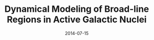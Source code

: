 ---
title: Dynamical Modeling of Broad-line Regions in Active Galactic Nuclei 
layout: default
modal-id: 6
date: 2014-07-15
img: research_1.png
alt: image-alt
project-date: August 2016
client: <a href='https://iopscience.iop.org/article/10.3847/1538-4357/aaee6b'>Li et al. 2018, ApJ, 869, 2</a>
category: Reverberation Mapping
description: We employ the recently developed dynamical modeling approach for broad-line regions (BLRs) based on the method of Pancoast et al. to analyze the RM data set of Mrk 142 observed in the first monitoring season. In this approach, continuum variations are reconstructed using a damped random walk process, and BLR structure is delineated using a flexible disk-like geometry, in which BLR clouds move around the central BH with Keplerian orbits or inflow/outflow motion. The approach also includes the possibilities of anisotropic emission from BLR clouds, nonlinear response of the line emission to the continuum, and different long-term trends in the continuum and emission-line variations. We implement the approach in a Bayesian framework that is apt for parallel computation and use a Markov chain Monte Carlo technique to recover the parameters and uncertainties for the modeling, including the mass of the central BH. We apply three BLR models with different prescriptions of BLR cloud distributions and find that the best model for fitting the data of Mrk 142 is a two-zone BLR model, consistent with the theoretical BLR model surrounding slim accretion disks. The best model yields a BH mass of $\mathrm{log}({M}_{\bullet }/{M}_{\odot })={6.23}_{-0.45}^{+0.26}$, resulting in a virial factor of $\mathrm{log}f=-{0.36}_{-0.54}^{+0.33}$ for the full width at half maximum of the Hβ line measured from the mean spectrum. The virial factors for the other measures of the Hβ line width are also presented.

---
